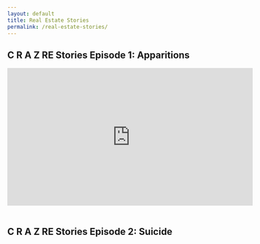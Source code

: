 ```yaml
---
layout: default
title: Real Estate Stories
permalink: /real-estate-stories/
---
```


## C R A Z RE Stories Episode 1: Apparitions

<center><iframe width="560" height="315" src="https://www.youtube.com/embed/eiYS3-97LVY" frameborder="0" allow="accelerometer; autoplay; encrypted-media; gyroscope; picture-in-picture" allowfullscreen=""></iframe></center>

<center>&nbsp;</center>

## C R A Z RE Stories Episode 2: Suicide